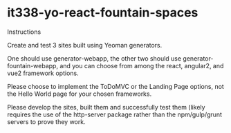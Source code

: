 # it338-yo-react-fountain-spaces

Instructions
 
Create and test 3 sites built using Yeoman generators. 

One should use generator-webapp, the other two should use generator-fountain-webapp, and you can choose from among the react, angular2, and vue2 framework options. 

Please choose to implement the ToDoMVC or the Landing Page options, not the Hello World page for your chosen frameworks. 

Please develop the sites, built them and successfully test them (likely requires the use of the http-server package rather than the npm/gulp/grunt servers to prove they work.

